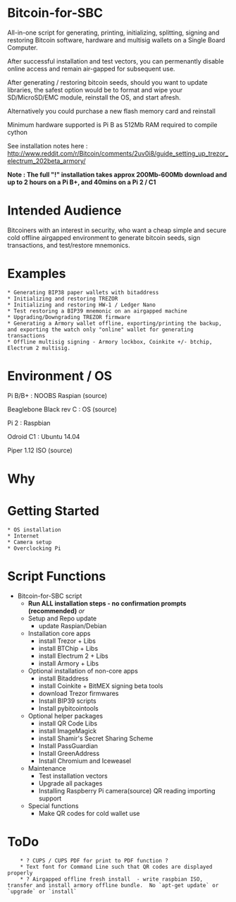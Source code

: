 Bitcoin-for-SBC
===============

All-in-one script for generating, printing, initializing, splitting, signing and restoring Bitcoin software, hardware and multisig wallets on a Single Board Computer.

After successful installation and test vectors, you can permenantly disable online access and remain air-gapped for subsequent use.

After generating / restoring bitcoin seeds, should you want to update libraries, the safest option would be to format and wipe your SD/MicroSD/EMC module, reinstall the OS, and start afresh.

Alternatively you could purchase a new flash memory card and reinstall

Minimum hardware supported is Pi B as 512Mb RAM required to compile cython

See installation notes here : http://www.reddit.com/r/Bitcoin/comments/2uv0i8/guide_setting_up_trezor_electrum_202beta_armory/

**Note : The full "!" installation takes approx 200Mb-600Mb download and up to 2 hours on a Pi B+, and 40mins on a Pi 2 / C1**

# Intended Audience

Bitcoiners with an interest in security, who want a cheap simple  and secure cold offline airgapped environment to generate bitcoin seeds, sign transactions, and test/restore mnemonics.

# Examples

	* Generating BIP38 paper wallets with bitaddress
	* Initializing and restoring TREZOR
	* Initializing and restoring HW-1 / Ledger Nano
	* Test restoring a BIP39 mnemonic on an airgapped machine
	* Upgrading/Downgrading TREZOR firmware
	* Generating a Armory wallet offline, exporting/printing the backup, and exporting the watch only "online" wallet for generating transactions
	* Offline multisig signing - Armory lockbox, Coinkite +/- btchip, Electrum 2 multisig.

# Environment / OS
Pi B/B+ : NOOBS Raspian (source)

Beaglebone Black rev C : OS (source)

Pi 2 : Raspbian

Odroid C1 : Ubuntu 14.04

Piper 1.12 ISO (source)

# Why

# Getting Started

	* OS installation
	* Internet
	* Camera setup
	* Overclocking Pi

# Script Functions
* Bitcoin-for-SBC script
	* **Run ALL installation steps - no confirmation prompts (recommended)** *or*
	* Setup and Repo update
		*	update Raspian/Debian
	* Installation core apps
		* install Trezor + Libs
		* install BTChip + Libs
		* install Electrum 2 + Libs
		* install Armory + Libs
	* Optional installation of non-core apps
		* install Bitaddress
		* install Coinkite + BitMEX signing beta tools
		* download Trezor firmwares
		* Install BIP39 scripts
		* Install pybitcointools
	* Optional helper packages
		* install QR Code Libs
		* install ImageMagick
		* install Shamir's Secret Sharing Scheme
		* Install PassGuardian
		* Install GreenAddress
		* Install Chromium and Iceweasel
	* Maintenance
		* Test installation vectors
		* Upgrade all packages
		* Installing Raspberry Pi camera(source) QR reading importing support
	* Special functions
		* Make QR codes for cold wallet use

# ToDo
		* ? CUPS / CUPS PDF for print to PDF function ?
		* Text font for Command Line such that QR codes are displayed properly
		* ? Airgapped offline fresh install  - write raspbian ISO, transfer and install armory offline bundle.  No `apt-get update` or `upgrade` or `install`
